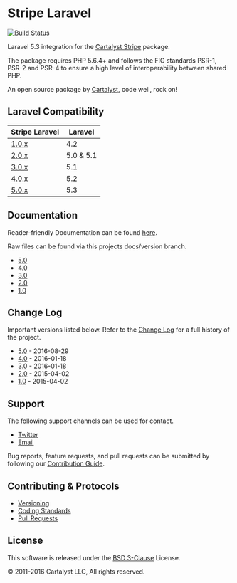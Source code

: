 # Stripe Laravel

[![Build Status](https://travis-ci.org/cartalyst/stripe-laravel.svg?branch=5.0)](https://travis-ci.org/cartalyst/stripe-laravel)

Laravel 5.3 integration for the [Cartalyst Stripe](https://cartalyst.com/manual/stripe/2.0) package.

The package requires PHP 5.6.4+ and follows the FIG standards PSR-1, PSR-2 and PSR-4 to ensure a high level of interoperability between shared PHP.

An open source package by [Cartalyst](https://cartalyst.com), code well, rock on!

## Laravel Compatibility

Stripe Laravel                                                | Laravel
------------------------------------------------------------- | ----------------
[1.0.x](https://github.com/cartalyst/stripe-laravel/tree/1.0) | 4.2
[2.0.x](https://github.com/cartalyst/stripe-laravel/tree/2.0) | 5.0 & 5.1
[3.0.x](https://github.com/cartalyst/stripe-laravel/tree/3.0) | 5.1
[4.0.x](https://github.com/cartalyst/stripe-laravel/tree/4.0) | 5.2
[5.0.x](https://github.com/cartalyst/stripe-laravel/tree/5.0) | 5.3

## Documentation

Reader-friendly Documentation can be found [here](https://cartalyst.com/manual/stripe-laravel/5.0).

Raw files can be found via this projects docs/version branch.

- [5.0](https://github.com/cartalyst/stripe-laravel/tree/docs/5.0)
- [4.0](https://github.com/cartalyst/stripe-laravel/tree/docs/4.0)
- [3.0](https://github.com/cartalyst/stripe-laravel/tree/docs/3.0)
- [2.0](https://github.com/cartalyst/stripe-laravel/tree/docs/2.0)
- [1.0](https://github.com/cartalyst/stripe-laravel/tree/docs/1.0)

## Change Log

Important versions listed below. Refer to the [Change Log](CHANGELOG.md) for a full history of the project.

- [5.0](CHANGELOG.md) - 2016-08-29
- [4.0](CHANGELOG.md) - 2016-01-18
- [3.0](CHANGELOG.md) - 2016-01-18
- [2.0](CHANGELOG.md) - 2015-04-02
- [1.0](CHANGELOG.md) - 2015-04-02

## Support

The following support channels can be used for contact.

- [Twitter](https://twitter.com/cartalyst)
- [Email](mailto:help@cartalyst.com)

Bug reports, feature requests, and pull requests can be submitted by following our [Contribution Guide](CONTRIBUTING.md).

## Contributing & Protocols

- [Versioning](CONTRIBUTING.md#versioning)
- [Coding Standards](CONTRIBUTING.md#coding-standards)
- [Pull Requests](CONTRIBUTING.md#pull-requests)

## License

This software is released under the [BSD 3-Clause](LICENSE) License.

© 2011-2016 Cartalyst LLC, All rights reserved.

